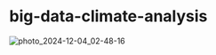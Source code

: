 # big-data-climate-analysis

![photo_2024-12-04_02-48-16](https://github.com/user-attachments/assets/384b6331-4a4d-418f-8305-853edb69b5b5)
